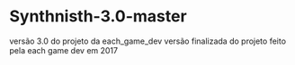 # Synthnisth-3.0-master
versão 3.0 do projeto da each_game_dev
versão finalizada do projeto feito pela each game dev em 2017
